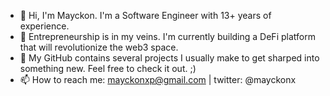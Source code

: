 - 👋 Hi, I'm Mayckon. I'm a Software Engineer with 13+ years of experience. 
- 🚀 Entrepreneurship is in my veins. I'm currently building a DeFi platform that will revolutionize the web3 space. 
- 👀 My GitHub contains several projects I usually make to get sharped into something new. Feel free to check it out. ;)
- 📫 How to reach me: mayckonxp@gmail.com | twitter: @mayckonx

<!---
mayckonx/mayckonx is a ✨ special ✨ repository because its `README.md` (this file) appears on your GitHub profile.
You can click the Preview link to take a look at your changes.
--->
